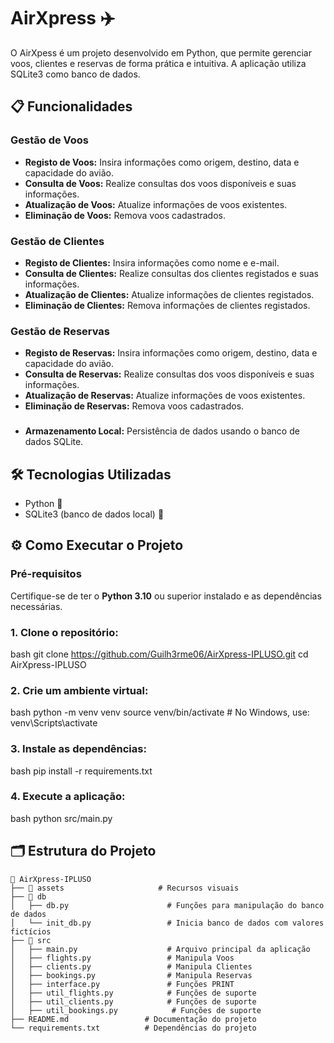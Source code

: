﻿# AirXpress ✈️

O AirXpess é um projeto desenvolvido em Python, que permite gerenciar voos, clientes e reservas de forma prática e intuitiva. A aplicação utiliza SQLite3 como banco de dados.

## 📋 Funcionalidades
### Gestão de Voos
- **Registo de Voos:** Insira informações como origem, destino, data e capacidade do avião.
- **Consulta de Voos:** Realize consultas dos voos disponíveis e suas informações.
- **Atualização de Voos:** Atualize informações de voos existentes.
- **Eliminação de Voos:** Remova voos cadastrados.

### Gestão de Clientes
- **Registo de Clientes:** Insira informações como nome e e-mail.
- **Consulta de Clientes:** Realize consultas dos clientes registados e suas informações.
- **Atualização de Clientes:** Atualize informações de clientes registados.
- **Eliminação de Clientes:** Remova informações de clientes registados.

### Gestão de Reservas
- **Registo de Reservas:** Insira informações como origem, destino, data e capacidade do avião.
- **Consulta de Reservas:** Realize consultas dos voos disponíveis e suas informações.
- **Atualização de Reservas:** Atualize informações de voos existentes.
- **Eliminação de Reservas:** Remova voos cadastrados.

###
- **Armazenamento Local:** Persistência de dados usando o banco de dados SQLite.

## 🛠️ Tecnologias Utilizadas
- Python 🐍
- SQLite3 (banco de dados local) 📂

## ⚙️ Como Executar o Projeto

### Pré-requisitos
Certifique-se de ter o **Python 3.10** ou superior instalado e as dependências necessárias. 

### 1. Clone o repositório:
bash
git clone https://github.com/Guilh3rme06/AirXpress-IPLUSO.git
cd AirXpress-IPLUSO
### 2. Crie um ambiente virtual:
bash
python -m venv venv
source venv/bin/activate  # No Windows, use: venv\Scripts\activate
### 3. Instale as dependências:
bash
pip install -r requirements.txt
### 4. Execute a aplicação:
bash
python src/main.py
## 🗂️ Estrutura do Projeto
```plaintext
📁 AirXpress-IPLUSO
├── 📂 assets                     # Recursos visuais
├── 📂 db
│   ├── db.py                      # Funções para manipulação do banco de dados
│   └── init_db.py                 # Inicia banco de dados com valores fictícios
├── 📂 src
│   ├── main.py                    # Arquivo principal da aplicação
│   ├── flights.py                 # Manipula Voos
│   ├── clients.py                 # Manipula Clientes
│   ├── bookings.py                # Manipula Reservas
│   ├── interface.py               # Funções PRINT
│   ├── util_flights.py            # Funções de suporte
│   ├── util_clients.py            # Funções de suporte
│   ├── util_bookings.py            # Funções de suporte
├── README.md                 # Documentação do projeto
└── requirements.txt          # Dependências do projeto
```
